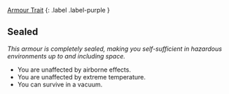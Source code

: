 
[Armour Trait](Game/Core/Armour-Traits)
{: .label .label-purple }

## Sealed
*This armour is completely sealed, making you self-sufficient in hazardous environments up to and including space.*
* You are unaffected by airborne effects.
* You are unaffected by extreme temperature.
* You can survive in a vacuum.